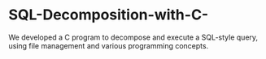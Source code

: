 # SQL-Decomposition-with-C-
We developed a C program to decompose and execute a SQL-style query, using file management and various programming concepts.

